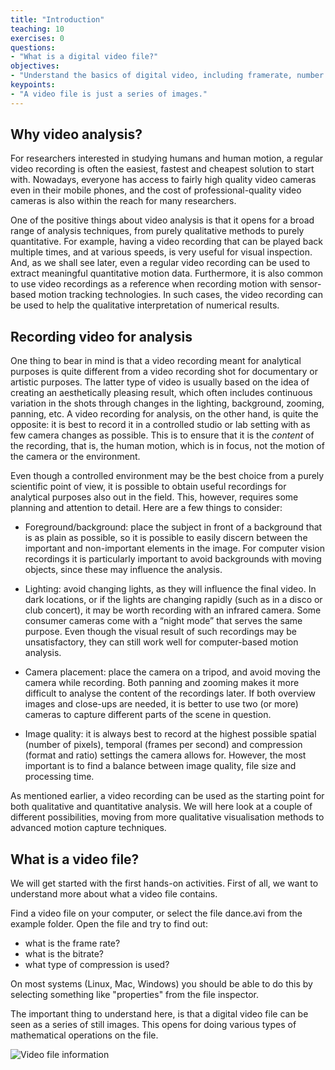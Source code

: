 ```yaml
---
title: "Introduction"
teaching: 10
exercises: 0
questions:
- "What is a digital video file?"
objectives:
- "Understand the basics of digital video, including framerate, number of planes and bitrate."
keypoints:
- "A video file is just a series of images."
---
```




## Why video analysis?

For researchers interested in studying humans and human motion, a regular video recording is often the easiest, fastest and cheapest solution to start with. Nowadays, everyone has access to fairly high quality video cameras even in their mobile phones, and the cost of professional-quality video cameras is also within the reach for many researchers.

One of the positive things about video analysis is that it opens for a broad range of analysis techniques, from purely qualitative methods to purely
quantitative. For example, having a video recording that can be
played back multiple times, and at various speeds, is very useful for
visual inspection. And, as we shall see later, 
even a regular video recording can be used to extract meaningful
quantitative motion data. Furthermore, it is also common to use video
recordings as a reference when recording motion with sensor-based motion
tracking technologies. In such cases, the video recording can be used to
help the qualitative interpretation of numerical results.


## Recording video for analysis

One thing to bear in mind is that a video recording meant for analytical
purposes is quite different from a video recording shot for documentary
or artistic purposes. The latter type of video is usually based on the
idea of creating an aesthetically pleasing result, which often includes
continuous variation in the shots through changes in the lighting,
background, zooming, panning, etc. A video recording for analysis, on
the other hand, is quite the opposite: it is best to record it in a
controlled studio or lab setting with as few camera changes as possible.
This is to ensure that it is the *content* of the recording, that is,
the human motion, which is in focus, not the motion of the camera or the
environment.

Even though a controlled environment may be the best choice from a
purely scientific point of view, it is possible to obtain useful
recordings for analytical purposes also out in the field. This, however,
requires some planning and attention to detail. Here are a few things to
consider:

-   Foreground/background: place the subject in front of a background
    that is as plain as possible, so it is possible to easily discern
    between the important and non-important elements in the image. For
    computer vision recordings it is particularly important to avoid
    backgrounds with moving objects, since these may influence the
    analysis.

-   Lighting: avoid changing lights, as they will influence the final
    video. In dark locations, or if the lights are changing rapidly
    (such as in a disco or club concert), it may be worth recording with
    an infrared camera. Some consumer cameras come with a “night mode”
    that serves the same purpose. Even though the visual result of such
    recordings may be unsatisfactory, they can still work well for
    computer-based motion analysis.

-   Camera placement: place the camera on a tripod, and avoid moving the
    camera while recording. Both panning and zooming makes it more
    difficult to analyse the content of the recordings later. If both
    overview images and close-ups are needed, it is better to use two
    (or more) cameras to capture different parts of the scene in
    question.

-   Image quality: it is always best to record at the highest possible
    spatial (number of pixels), temporal (frames per second) and
    compression (format and ratio) settings the camera allows for.
    However, the most important is to find a balance between image
    quality, file size and processing time.

As mentioned earlier, a video recording can be used as the starting
point for both qualitative and quantitative analysis. We will here look
at a couple of different possibilities, moving from more qualitative
visualisation methods to advanced motion capture techniques.

## What is a video file?

We will get started with the first hands-on activities. First of all, we want to understand more about what a video file contains. 

Find a video file on your computer, or select the file dance.avi from the example folder. Open the file and try to find out: 

- what is the frame rate? 
- what is the bitrate?
- what type of compression is used? 

On most systems (Linux, Mac, Windows) you should be able to do this by selecting something like "properties" from the file inspector.

The important thing to understand here, is that a digital video file can be seen as a series of still images. This opens for doing various types of mathematical operations on the file. 

![Video file information](video_info.png) 

